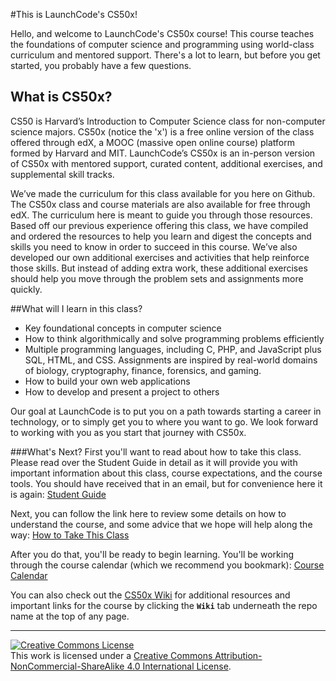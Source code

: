 
#This is LaunchCode's CS50x!

Hello, and welcome to LaunchCode's CS50x course! This course teaches the foundations of computer science and programming using world-class curriculum and mentored support. There's a lot to learn, but before you get started, you probably have a few questions.

## What is CS50x?

CS50 is Harvard’s Introduction to Computer Science class for non-computer science majors. CS50x (notice the 'x') is a free online version of the class offered through edX, a MOOC (massive open online course) platform formed by Harvard and MIT. LaunchCode’s CS50x is an in-person version of CS50x with mentored support, curated content, additional exercises, and supplemental skill tracks.

We’ve made the curriculum for this class available for you here on Github. The CS50x class and course materials are also available for free through edX. The curriculum here is meant to guide you through those resources. Based off our previous experience offering this class, we have compiled and ordered the resources to help you learn and digest the concepts and skills you need to know in order to succeed in this course. We’ve also developed our own additional exercises and activities that help reinforce those skills. But instead of adding extra work, these additional exercises should help you move through the problem sets and assignments more quickly.


##What will I learn in this class?
*	Key foundational concepts in computer science 
*	How to think algorithmically and solve programming problems efficiently
*	Multiple programming languages, including C, PHP, and JavaScript plus SQL, HTML, and CSS. Assignments are inspired by real-world domains of biology, cryptography, finance, forensics, and gaming. 
*	How to build your own web applications
*	How to develop and present a project to others

Our goal at LaunchCode is to put you on a path towards starting a career in technology, or to simply get you to where you want to go. We look forward to working with you as you start that journey with CS50x. 

###What's Next?
First you'll want to read about how to take this class. Please read over the Student Guide in detail as it will provide you with important information about this class, course expectations, and the course tools. You should have received that in an email, but for convenience here it is again: <a href="https://docs.google.com/document/d/19HIMxU_RtVV0PcGpuL71KmAoQh-KTgyPGpWWLcmwo58/edit?usp=sharing" target="_blank">Student Guide</a>

Next, you can follow the link here to review some details on how to understand the course, and some advice that we hope will help along the way: [How to Take This Class](./how-to-take-this-class) 

After you do that, you'll be ready to begin learning. You'll be working through the course calendar (which we recommend you bookmark): [Course Calendar](./calendar)

You can also check out the <a href="https://github.com/Launch-Code/cs50x-live-2016/wiki" target="_blank">CS50x Wiki</a> for additional resources and important links for the course by clicking the **`Wiki`** tab underneath the repo name at the top of any page. 

***

<a rel="license" href="http://creativecommons.org/licenses/by-nc-sa/4.0/"><img alt="Creative Commons License" style="border-width:0" src="https://i.creativecommons.org/l/by-nc-sa/4.0/88x31.png" /></a><br />This work is licensed under a <a rel="license" href="http://creativecommons.org/licenses/by-nc-sa/4.0/" target="_blank">Creative Commons Attribution-NonCommercial-ShareAlike 4.0 International License</a>.
